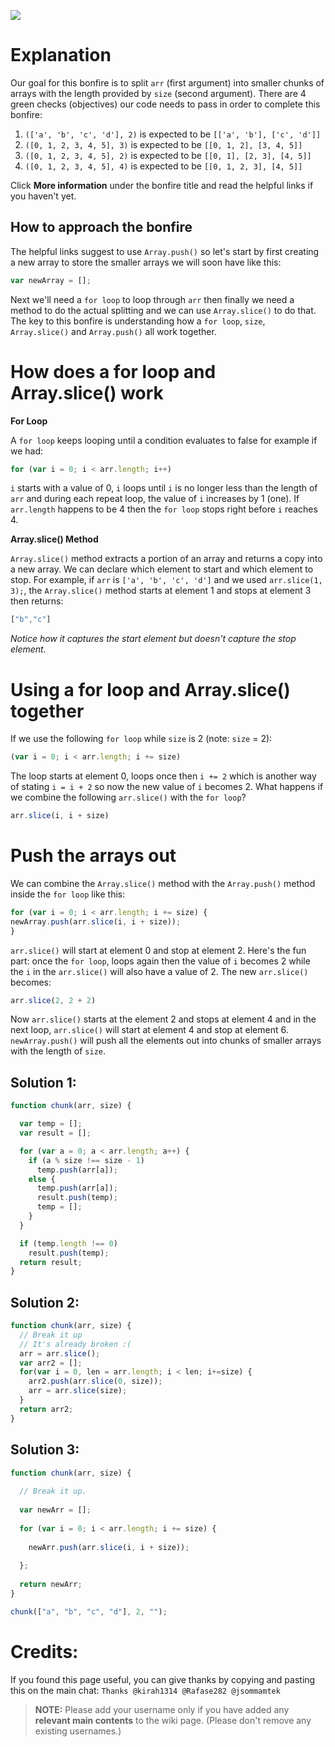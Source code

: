 ![](http://i.imgur.com/RdrnNvA.png)

# Explanation
Our goal for this bonfire is to split `arr` (first argument) into smaller chunks of arrays with the length provided by `size` (second argument). There are 4 green checks (objectives) our code needs to pass in order to complete this bonfire:
1. `(['a', 'b', 'c', 'd'], 2)` is expected to be `[['a', 'b'], ['c', 'd']]`
2. `([0, 1, 2, 3, 4, 5], 3)` is expected to be `[[0, 1, 2], [3, 4, 5]]`
3. `([0, 1, 2, 3, 4, 5], 2)` is expected to be `[[0, 1], [2, 3], [4, 5]]`
4. `([0, 1, 2, 3, 4, 5], 4)` is expected to be `[[0, 1, 2, 3], [4, 5]]`

Click **More information** under the bonfire title and read the helpful links if you haven't yet.   

## How to approach the bonfire
The helpful links suggest to use `Array.push()` so let's start by first creating a new array to store the smaller arrays we will soon have like this:

```js
var newArray = [];
```

  Next we'll need a `for loop` to loop through `arr` then finally we need a method to do the actual splitting and we can use `Array.slice()` to do that. The key to this bonfire is understanding how a `for loop`, `size`, `Array.slice()` and `Array.push()` all work together.  

# How does a for loop and Array.slice() work
**For Loop**

A `for loop` keeps looping until a condition evaluates to false for example if we had:

```js
for (var i = 0; i < arr.length; i++)
```

  `i` starts with a value of 0, `i` loops until `i` is no longer less than the length of `arr` and during each repeat loop, the value of `i` increases by 1 (one). If `arr.length` happens to be 4 then the `for loop` stops right before `i` reaches 4.  

**Array.slice() Method**

`Array.slice()` method extracts a portion of an array and returns a copy into a new array. We can declare which element to start and which element to stop. For example, if `arr` is `['a', 'b', 'c', 'd']` and we used `arr.slice(1, 3);`, the `Array.slice()` method starts at element 1 and stops at element 3 then returns:

```js
["b","c"]
```

_Notice how it captures the start element but doesn't capture the stop element._  

# Using a for loop and Array.slice() together
If we use the following `for loop` while `size` is 2 (note: `size` = 2):

```js
(var i = 0; i < arr.length; i += size)
```

  The loop starts at element 0, loops once then `i += 2` which is another way of stating `i = i + 2` so now the new value of `i` becomes 2. What happens if we combine the following `arr.slice()` with the `for loop`?

```js
arr.slice(i, i + size)
```

# Push the arrays out
We can combine the `Array.slice()` method with the `Array.push()` method inside the `for loop` like this:

```js
for (var i = 0; i < arr.length; i += size) {
newArray.push(arr.slice(i, i + size));
}
```

  `arr.slice()` will start at element 0 and stop at element 2. Here's the fun part: once the `for loop`, loops again then the value of `i` becomes 2 while the `i` in the `arr.slice()` will also have a value of 2. The new `arr.slice()` becomes:

```js
arr.slice(2, 2 + 2)
```

  Now `arr.slice()` starts at the element 2 and stops at element 4 and in the next loop, `arr.slice()` will start at element 4 and stop at element 6. `newArray.push()` will push all the elements out into chunks of smaller arrays with the length of `size`.  

## Solution 1:

```js
function chunk(arr, size) {

  var temp = [];
  var result = [];

  for (var a = 0; a < arr.length; a++) {
    if (a % size !== size - 1)
      temp.push(arr[a]);
    else {
      temp.push(arr[a]);
      result.push(temp);
      temp = [];
    }
  }

  if (temp.length !== 0)
    result.push(temp);
  return result;
}
```

## Solution 2:

```js
function chunk(arr, size) {
  // Break it up
  // It's already broken :(
  arr = arr.slice();
  var arr2 = [];
  for(var i = 0, len = arr.length; i < len; i+=size) {
    arr2.push(arr.slice(0, size));
    arr = arr.slice(size);
  }
  return arr2;
}
```

## Solution 3:

```js
function chunk(arr, size) {
  
  // Break it up.
    
  var newArr = [];
  
  for (var i = 0; i < arr.length; i += size) {
    
    newArr.push(arr.slice(i, i + size));
    
  };
  
  return newArr;
}

chunk(["a", "b", "c", "d"], 2, "");
```

# Credits:
If you found this page useful, you can give thanks by copying and pasting this on the main chat: `Thanks @kirah1314 @Rafase282 @jsommamtek`

> **NOTE:** Please add your username only if you have added any **relevant main contents** to the wiki page. (Please don't remove any existing usernames.)

